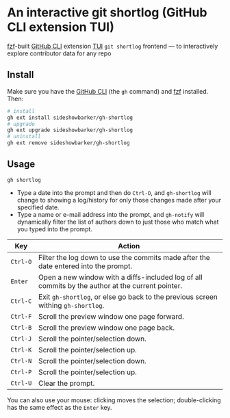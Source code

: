 # An interactive git shortlog (GitHub CLI extension TUI)

[fzf](https://github.com/junegunn/fzf#installation)-built [GitHub CLI](https://github.com/cli/cli) extension [TUI](https://en.wikipedia.org/wiki/Text-based_user_interface) `git shortlog` frontend — to interactively explore contributor data for any repo

## Install

Make sure you have the [GitHub CLI](https://github.com/cli/cli#installation) (the `gh` command) and [fzf](https://github.com/junegunn/fzf#installation) installed. Then:

```sh
# install
gh ext install sideshowbarker/gh-shortlog
# upgrade
gh ext upgrade sideshowbarker/gh-shortlog
# uninstall
gh ext remove sideshowbarker/gh-shortlog
```

## Usage

```
gh shortlog
```

- Type a date into the prompt and then do `Ctrl-O`, and `gh-shortlog` will change to showing a log/history for only those changes made after your specified date.
- Type a name or e-mail address into the prompt, and `gh-notify` will dynamically filter the list of authors down to just those who match what you typed into the prompt.

| Key    | Action                                                        |
| ------ | ------------------------------------------------------------- |
| `Ctrl‑O` | Filter the log down to use the commits made after the date entered into the prompt.|
| `Enter`  | Open a new window with a diffs-included log of all commits by the author at the current pointer. |
| `Ctrl‑C` | Exit `gh-shortlog`, or else go back to the previous screen withing `gh-shortlog`. |
| `Ctrl‑F` | Scroll the preview window one page forward. |
| `Ctrl‑B` | Scroll the preview window one page back. |
| `Ctrl‑J` | Scroll the pointer/selection down. |
| `Ctrl‑K` | Scroll the pointer/selection up. |
| `Ctrl‑N` | Scroll the pointer/selection down. |
| `Ctrl‑P` | Scroll the pointer/selection up. |
| `Ctrl‑U` | Clear the prompt. |

You can also use your mouse: clicking moves the selection; double-clicking has the same effect as the `Enter` key.

